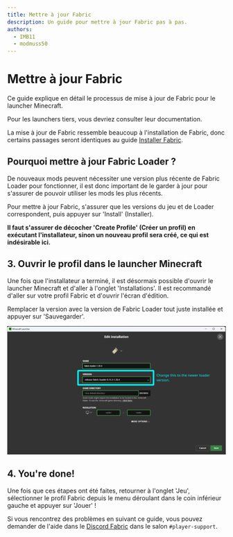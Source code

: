 ```yaml
---
title: Mettre à jour Fabric
description: Un guide pour mettre à jour Fabric pas à pas.
authors:
  - IMB11
  - modmuss50
---
```


# Mettre à jour Fabric

Ce guide explique en détail le processus de mise à jour de Fabric pour le launcher Minecraft.

Pour les launchers tiers, vous devriez consulter leur documentation.

La mise à jour de Fabric ressemble beaucoup à l'installation de Fabric, donc certains passages seront identiques au guide [Installer Fabric](./installing-fabric.md).

## Pourquoi mettre à jour Fabric Loader ?

De nouveaux mods peuvent nécessiter une version plus récente de Fabric Loader pour fonctionner, il est donc important de le garder à jour pour s'assurer de pouvoir utiliser les mods les plus récents.

<!-- Include steps from installing guide, no need to repeat them. -->

<!--@include: ./installing-fabric.md{12,41}-->

Pour mettre à jour Fabric, s'assurer que les versions du jeu et de Loader correspondent, puis appuyer sur 'Install' (Installer).

**Il faut s'assurer de décocher 'Create Profile' (Créer un profil) en exécutant l'installateur, sinon un nouveau profil sera créé, ce qui est indésirable ici.**

## 3. Ouvrir le profil dans le launcher Minecraft

Une fois que l'installateur a terminé, il est désormais possible d'ouvrir le launcher Minecraft et d'aller à l'onglet 'Installations'. Il est recommandé d'aller sur votre profil Fabric et d'ouvrir l'écran d'édition.

Remplacer la version avec la version de Fabric Loader tout juste installée et appuyer sur 'Sauvegarder'.

![Mise à jour de la version de Fabric Loader dans le launcher Minecraft.](/assets/players/updating-fabric.png)

## 4. You're done!

Une fois que ces étapes ont été faites, retourner à l'onglet 'Jeu', sélectionner le profil Fabric depuis le menu déroulant dans le coin inférieur gauche et appuyer sur 'Jouer' !

Si vous rencontrez des problèmes en suivant ce guide, vous pouvez demander de l'aide dans le [Discord Fabric](https://discord.gg/v6v4pMv) dans le salon `#player-support`.
